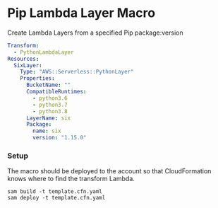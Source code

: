 # Pip Lambda Layer Macro

Create Lambda Layers from a specified Pip package:version
```yaml
Transform:
  - PythonLambdaLayer
Resources:
  SixLayer:
    Type: "AWS::Serverless::PythonLayer"
    Properties:
      BucketName: ""
      CompatibleRuntimes:
        - python3.6
        - python3.7
        - python3.8
      LayerName: six
      Package:
        name: six
        version: "1.15.0"
```

### Setup
The macro should be deployed to the account so that CloudFormation knows where
to find the transform Lambda.
```
sam build -t template.cfn.yaml
sam deploy -t template.cfn.yaml
```
